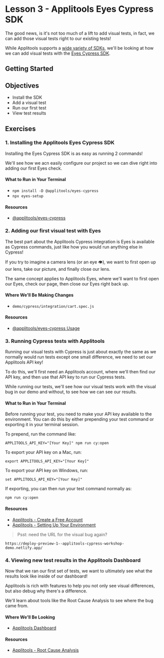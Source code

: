 # Lesson 3 - Applitools Eyes Cypress SDK

The good news, is it's not too much of a lift to add visual tests, in fact, we can add those visual tests right to our existing tests!

While Applitools supports a [wide variety of SDKs](https://applitools.info/kka), we'll be looking at how we can add visual tests with the [Eyes Cypress SDK](https://www.npmjs.com/package/@applitools/eyes-cypress).

## Getting Started

## Objectives
* Install the SDK
* Add a visual test
* Run our first test
* View test results

## Exercises

### 1. Installing the Applitools Eyes Cypress SDK

Installing the Eyes Cypress SDK is as easy as running 2 commands!

We'll see how we acn easily configure our project so we can dive right into adding our first Eyes check.

#### What to Run in Your Terminal
* `npm install -D @applitools/eyes-cypress`
* `npx eyes-setup`

#### Resources
* [@applitools/eyes-cypress](https://www.npmjs.com/package/@applitools/eyes-cypress)

### 2. Adding our first visual test with Eyes

The best part about the Applitools Cypress integration is Eyes is available as Cypress commands, just like how you would run anything else in Cypress!

If you try to imagine a camera lens (or an eye 👁), we want to first open up our lens, take our picture, and finally close our lens.

The same concept applies to Applitools Eyes, where we'll want to first open our Eyes, check our page, then close our Eyes right back up.

#### Where We'll Be Making Changes
* `demo/cypress/integration/cart.spec.js`

#### Resources
* [@applitools/eyes-cypress Usage](https://www.npmjs.com/package/@applitools/eyes-cypress#usage)

### 3. Running Cypress tests with Applitools

Running our visual tests with Cypress is just about exactly the same as we normally would run tests except one small difference, we need to set our Applitools API key!

To do this, we'll first need an Applitools account, where we'll then find our API key, and then use that API key to run our Cypress tests.

While running our tests, we'll see how our visual tests work with the visual bug in our demo and without, to see how we can see our results.

#### What to Run in Your Terminal

Before running your test, you need to make your API key available to the environment. You can do this by either prepending your test command or exporting it in your terminal session.

To prepend, run the command like:

```
APPLITOOLS_API_KEY="[Your Key]" npm run cy:open
```

To export your API key on a Mac, run:

```
export APPLITOOLS_API_KEY="[Your Key]"
```

To export your API key on Windows, run:

```
set APPLITOOLS_API_KEY="[Your Key]"
```

If exporting, you can then run your test command normally as:
```
npm run cy:open
```

#### Resources
* [Applitools - Create a Free Account](https://applitools.info/g4l)
* [Applitools - Setting Up Your Environment](https://applitools.info/kka)

> Psst: need the URL for the visual bug again?
```
https://deploy-preview-1--applitools-cypress-workshop-demo.netlify.app/
```

### 4. Viewing new test results in the Applitools Dashboard

Now that we ran our first set of tests, we want to ultimately see what the results look like inside of our dashboard!

Applitools is rich with features to help you not only see visual differences, but also debug why there's a difference.

We'll learn about tools like the Root Cause Analysis to see where the bug came from.

#### Where We'll Be Looking
* [Applitools Dashboard](https://applitools.info/slo)

#### Resources
* [Applitools - Root Cause Analysis](https://applitools.info/e2j)
